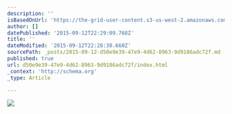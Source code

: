 ```yaml
---
description: ''
isBasedOnUrl: 'https://the-grid-user-content.s3-us-west-2.amazonaws.com/719207e4-63ea-40f7-ab94-a9f6d28b700a.JPG'
author: []
datePublished: '2015-09-12T22:29:09.768Z'
title: ''
dateModified: '2015-09-12T22:28:30.660Z'
sourcePath: _posts/2015-09-12-d50e9e39-47e9-4d62-8963-9d9186adc72f.md
published: true
url: d50e9e39-47e9-4d62-8963-9d9186adc72f/index.html
_context: 'http://schema.org'
_type: Article

---
```

![](https://the-grid-user-content.s3-us-west-2.amazonaws.com/719207e4-63ea-40f7-ab94-a9f6d28b700a.JPG)